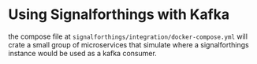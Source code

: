# Using Signalforthings with Kafka

the compose file at `signalforthings/integration/docker-compose.yml` will crate a small group of microservices that simulate where a signalforthings instance would be used as a kafka consumer. 